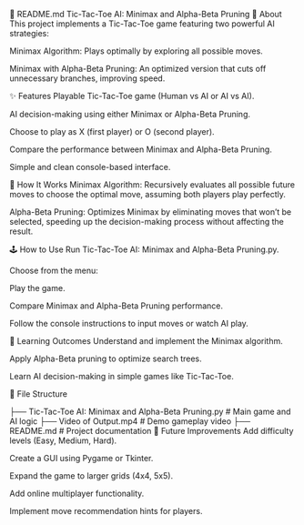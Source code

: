 📄 README.md
Tic-Tac-Toe AI: Minimax and Alpha-Beta Pruning
📖 About
This project implements a Tic-Tac-Toe game featuring two powerful AI strategies:

Minimax Algorithm: Plays optimally by exploring all possible moves.

Minimax with Alpha-Beta Pruning: An optimized version that cuts off unnecessary branches, improving speed.

✨ Features
Playable Tic-Tac-Toe game (Human vs AI or AI vs AI).

AI decision-making using either Minimax or Alpha-Beta Pruning.

Choose to play as X (first player) or O (second player).

Compare the performance between Minimax and Alpha-Beta Pruning.

Simple and clean console-based interface.

🧠 How It Works
Minimax Algorithm:
Recursively evaluates all possible future moves to choose the optimal move, assuming both players play perfectly.

Alpha-Beta Pruning:
Optimizes Minimax by eliminating moves that won’t be selected, speeding up the decision-making process without affecting the result.

🕹️ How to Use
Run Tic-Tac-Toe AI: Minimax and Alpha-Beta Pruning.py.

Choose from the menu:

Play the game.

Compare Minimax and Alpha-Beta Pruning performance.

Follow the console instructions to input moves or watch AI play.


🎯 Learning Outcomes
Understand and implement the Minimax algorithm.

Apply Alpha-Beta pruning to optimize search trees.

Learn AI decision-making in simple games like Tic-Tac-Toe.

📂 File Structure

├── Tic-Tac-Toe AI: Minimax and Alpha-Beta Pruning.py  # Main game and AI logic
├── Video of Output.mp4                               # Demo gameplay video
├── README.md                                         # Project documentation
🚀 Future Improvements
Add difficulty levels (Easy, Medium, Hard).

Create a GUI using Pygame or Tkinter.

Expand the game to larger grids (4x4, 5x5).

Add online multiplayer functionality.

Implement move recommendation hints for players.

